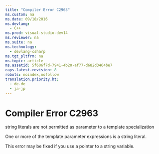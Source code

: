 ```yaml
---
title: "Compiler Error C2963"
ms.custom: na
ms.date: 09/18/2016
ms.devlang: 
  - C++
ms.prod: visual-studio-dev14
ms.reviewer: na
ms.suite: na
ms.technology: 
  - devlang-csharp
ms.tgt_pltfrm: na
ms.topic: article
ms.assetid: 5f606f7d-7941-4b20-af77-d682d3464be7
caps.latest.revision: 8
robots: noindex,nofollow
translation.priority.ht: 
  - de-de
  - ja-jp
---
```

# Compiler Error C2963
string literals are not permitted as parameter to a template specialization  
  
 One or more of the template parameter expressions is a string literal.  
  
 This error may be fixed if you use a pointer to a string variable.